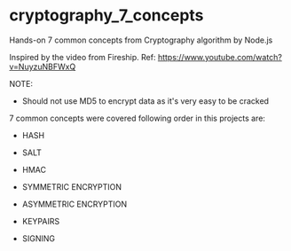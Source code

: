 # cryptography_7_concepts

Hands-on 7 common concepts from Cryptography algorithm by Node.js

Inspired by the video from Fireship.
Ref: https://www.youtube.com/watch?v=NuyzuNBFWxQ

NOTE:

- Should not use MD5 to encrypt data as it's very easy to be cracked

7 common concepts were covered following order in this projects are:

- HASH

- SALT

- HMAC

- SYMMETRIC ENCRYPTION

- ASYMMETRIC ENCRYPTION

- KEYPAIRS

- SIGNING
